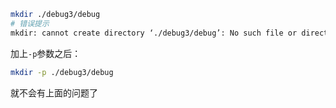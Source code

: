 ```bash
mkdir ./debug3/debug
# 错误提示
mkdir: cannot create directory ‘./debug3/debug’: No such file or directory
```

加上`-p`参数之后：

```bash
mkdir -p ./debug3/debug
```

就不会有上面的问题了